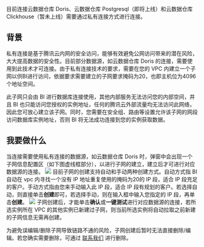 
目前连接云数据仓库 Doris、云数据仓库 Postgresql（即将上线）和云数据仓库 Clickhouse（暂未上线）需要通过私有连接方式进行连接。

## 背景
私有连接是基于腾讯云内网的安全访问，能够有效避免公网访问带来的潜在风险，大大提高数据的安全性。目前部分数据源，如云数据仓库 Doris 的连接，需要使用到此技术才可连接。由于私有连接技术的要求，需要在您的 VPC 内建立一个子网以供BI进行访问，依据要求需要建立的子网要求掩码为20，也即主机位为4096个地址空间。

此子网只会由 BI 进行数据库连接使用，其他内部服务无法访问您的内部空间，并且 BI 也只能访问您授权的实例地址，任何的腾讯云外部流量均无法访问此网络，因此您可放心建立该子网。同时，您需要在安全组、路由等设置允许该子网的网段访问数据库实例地址，否则 BI 将无法成功连接到您的实例获取数据。

## 我要做什么
当连接需要使用私有连接的数据源，如云数据仓库 Doris 时，弹窗中会出现一个子网信息配置区（如下图虚线框部分），以进行子网的建立，建立后才可进行对应数据源的连接。
![](https://qcloudimg.tencent-cloud.cn/raw/5868ca3b34c890f22e57b35258b1af40.png)
目前子网的创建支持自动和手动两种创建方式。自动方式指 BI 自动在 vpc 内寻找一个没有 IP 地址重复使用的掩码为20的 IP 段，适合 IP 段充足的客户。手动方式指由您来手动输入此 IP 段，适合 IP 段有规划的客户。若选择自动，则直接单击**创建**即可，若选择手动，则在输入框中输入您指定的 IP 段，再单击**创建**。
![](https://qcloudimg.tencent-cloud.cn/raw/08991023a5a0e7185118c7a9481cabc0.png)
子网创建后，才能单击**确认**或**一键测试**进行对应数据源的连接，若所选实例所在 VPC 的其他实例已新建过子网，则当前所选实例将自动拉取之前新建的子网信息无需再创建。

为避免误编辑/删除子网导致链路不通的风险，子网创建后暂时无法直接删除/编辑。若您确实需要删除，可通过 [联系我们](https://cloud.tencent.com/document/product/590/59592) 进行删除。

